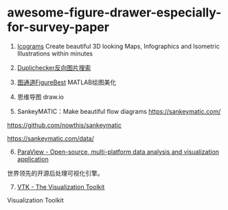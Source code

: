 # awesome-figure-drawer-especially-for-survey-paper

1. [Icograms](https://icograms.com/)
Create beautiful 3D looking Maps, Infographics and Isometric Illustrations within minutes

2. [Duplichecker反向图片搜索](https://www.duplichecker.com/zh/reverse-image-search.php)

3. [图通道FigureBest](https://mbd.pub/o/bread/mbd-YZaYm55t)
MATLAB绘图美化

4. 思维导图 draw.io

5. SankeyMATIC：Make beautiful flow diagrams    https://sankeymatic.com/
   

https://github.com/nowthis/sankeymatic

https://sankeymatic.com/data/

6. [ParaView - Open-source, multi-platform data analysis and visualization application⁤](https://www.paraview.org/)

世界领先的开源后处理可视化引擎。

7. [VTK - The Visualization Toolkit](https://vtk.org/)

Visualization Toolkit
